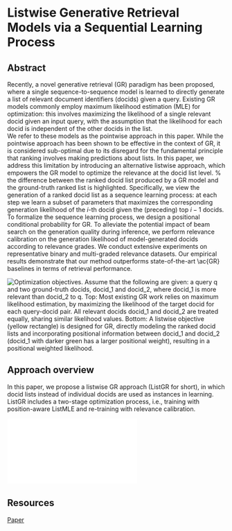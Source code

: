 # Listwise Generative Retrieval Models via a Sequential Learning Process

## Abstract
Recently, a novel generative retrieval (GR) paradigm has been proposed, where a single sequence-to-sequence model is learned to directly generate a list of relevant document identifiers (docids) given a query. 
Existing GR models commonly employ maximum likelihood estimation (MLE) for optimization: this involves maximizing the likelihood of a single relevant docid given an input query,  with the assumption that the likelihood for each docid is independent of the other docids in the list.  
We refer to these models as the pointwise approach in this paper. 
While the pointwise approach has been shown to be effective in the context of GR, it is considered sub-optimal due to its disregard for the fundamental principle that ranking involves making predictions about lists. 
In this paper, we address this limitation by introducing an alternative listwise approach, which empowers the GR model to optimize the relevance at the docid list level. 
% the difference between the ranked docid list produced by a GR model and the ground-truth ranked list is highlighted.
Specifically,
we view the generation of a ranked docid list as a sequence learning process: at each step we learn a subset of parameters that maximizes the corresponding generation likelihood of the $i$-th docid given the (preceding) top $i-1$ docids. 
To formalize the sequence learning process, we design a positional conditional probability for GR. 
To alleviate the potential impact of beam search on the generation quality during inference, we perform relevance calibration on the generation likelihood of model-generated docids according to relevance grades. 
We conduct extensive experiments on representative binary and multi-graded relevance datasets.
Our empirical results demonstrate that our method outperforms state-of-the-art \ac{GR} baselines in terms of retrieval performance.


![Optimization objectives. Assume that the following are given: a query $q$ and two ground-truth docids, $docid_1$ and $docid_2$, where $docid_1$ is more relevant than $docid_2$ to $q$. Top: Most existing GR work relies on maximum likelihood estimation, by maximizing the likelihood of the target docid for each query-docid pair. All relevant docids $docid_1$ and $docid_2$ are treated equally, sharing similar likelihood values. Bottom: A listwise objective (yellow rectangle) is designed for GR, directly modeling the ranked docid lists and incorporating positional information between $docid_1$ and $docid_2$ ($docid_1$ with darker green has a larger positional weight), resulting in a positional weighted likelihood.](/workspaces/ListGR/resources/contrast.png)

## Approach overview

In this paper, we propose a listwise GR approach (ListGR for short), in which docid lists instead of individual docids are used as instances in learning. 
ListGR includes a two-stage optimization process, i.e., training with position-aware ListMLE and re-training with relevance calibration. 

![Overview of the two-stage listwise learning methods, which consists of a training stage using listwise loss and a re-training stage with relevance calibration based on the trained model.](resources/two-stage.pdf)

## Resources

[Paper](resources/ListGR-with-DOI.pdf)
